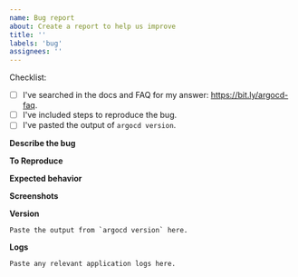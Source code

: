 ```yaml
---
name: Bug report
about: Create a report to help us improve
title: ''
labels: 'bug'
assignees: ''
---
```


<!-- If you are trying to resolve an environment-specific issue or have a one-off question about the edge case that does not require a feature then please consider asking a question in argocd slack [channel](https://argoproj.github.io/community/join-slack). -->

Checklist:

* [ ] I've searched in the docs and FAQ for my answer: https://bit.ly/argocd-faq.
* [ ] I've included steps to reproduce the bug.
* [ ] I've pasted the output of `argocd version`.

**Describe the bug**

<!-- A clear and concise description of what the bug is. -->

**To Reproduce**

<!-- A list of the steps required to reproduce the issue. Best of all, give us the URL to a repository that exhibits this issue. -->

**Expected behavior**

<!-- A clear and concise description of what you expected to happen. -->

**Screenshots**

<!-- If applicable, add screenshots to help explain your problem. -->

**Version**

```shell
Paste the output from `argocd version` here.
```

**Logs**

```
Paste any relevant application logs here.
```